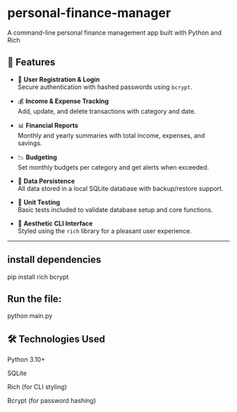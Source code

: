 # personal-finance-manager
A command-line personal finance management app built with Python and Rich

## 🚀 Features

- 🔐 **User Registration & Login**  
  Secure authentication with hashed passwords using `bcrypt`.

- 💰 **Income & Expense Tracking**  
  Add, update, and delete transactions with category and date.

- 📊 **Financial Reports**  
  Monthly and yearly summaries with total income, expenses, and savings.

- 📉 **Budgeting**  
  Set monthly budgets per category and get alerts when exceeded.

- 💾 **Data Persistence**  
  All data stored in a local SQLite database with backup/restore support.

- 🧪 **Unit Testing**  
  Basic tests included to validate database setup and core functions.

- 🎨 **Aesthetic CLI Interface**  
  Styled using the `rich` library for a pleasant user experience.
---
## install dependencies
  pip install rich bcrypt

  
## Run the file:
python main.py


## 🛠️ Technologies Used
Python 3.10+

SQLite

Rich (for CLI styling)

Bcrypt (for password hashing)
  
